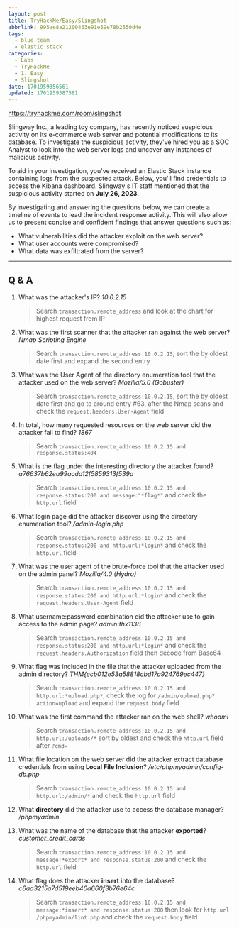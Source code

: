```yaml
---
layout: post
title: TryHackMe/Easy/Slingshot
abbrlink: 995ae8a21200463e91e59e78b2550d4e
tags:
  - blue team
  - elastic stack
categories:
  - Labs
  - TryHackMe
  - 1. Easy
  - Slingshot
date: 1701959356561
updated: 1701959387581
---
```


<https://tryhackme.com/room/slingshot>

Slingway Inc., a leading toy company, has recently noticed suspicious activity on its e-commerce web server and potential modifications to its database. To investigate the suspicious activity, they've hired you as a SOC Analyst to look into the web server logs and uncover any instances of malicious activity.

To aid in your investigation, you've received an Elastic Stack instance containing logs from the suspected attack. Below, you'll find credentials to access the Kibana dashboard. Slingway's IT staff mentioned that the suspicious activity started on **July 26, 2023**.

By investigating and answering the questions below, we can create a timeline of events to lead the incident response activity. This will also allow us to present concise and confident findings that answer questions such as:

- What vulnerabilities did the attacker exploit on the web server?
- What user accounts were compromised?
- What data was exfiltrated from the server?

***

## Q & A

1. What was the attacker's IP?
   *10.0.2.15*
   > Search `transaction.remote_address` and look at the chart for highest request from IP

2. What was the first scanner that the attacker ran against the web server?
   *Nmap Scripting Engine*
   > Search `transaction.remote_address:10.0.2.15`, sort the by oldest date first and expand the second entry

3. What was the User Agent of the directory enumeration tool that the attacker used on the web server?
   *Mozilla/5.0 (Gobuster)*
   > Search `transaction.remote_address:10.0.2.15`, sort the by oldest date first and go to around entry #63, after the Nmap scans and check the `request.headers.User-Agent` field

4. In total, how many requested resources on the web server did the attacker fail to find?
   *1867*
   > Search `transaction.remote_address:10.0.2.15 and response.status:404`

5. What is the flag under the interesting directory the attacker found?
   *a76637b62ea99acda12f5859313f539a*
   > Search `transaction.remote_address:10.0.2.15 and response.status:200 and message:"*flag*"` and check the `http.url` field

6. What login page did the attacker discover using the directory enumeration tool?
   */admin-login.php*
   > Search `transaction.remote_address:10.0.2.15 and response.status:200 and http.url:*login*` and check the `http.url` field

7. What was the user agent of the brute-force tool that the attacker used on the admin panel?
   *Mozilla/4.0 (Hydra)*
   > Search `transaction.remote_address:10.0.2.15 and response.status:200 and http.url:*login*` and check the `request.headers.User-Agent` field

8. What username:password combination did the attacker use to gain access to the admin page?
   *admin:thx1138*
   > Search `transaction.remote_address:10.0.2.15 and response.status:200 and http.url:*login*` and check the `request.headers.Authorization` field then decode from Base64

9. What flag was included in the file that the attacker uploaded from the admin directory?
   *THM{ecb012e53a58818cbd17a924769ec447}*
   > Search `transaction.remote_address:10.0.2.15 and http.url:*upload.php*`, check the log for `/admin/upload.php?action=upload` and expand the `request.body` field

10. What was the first command the attacker ran on the web shell?
    *whoami*
    > Search `transaction.remote_address:10.0.2.15 and http.url:/uploads/*` sort by oldest and check the `http.url` field after `?cmd=`

11. What file location on the web server did the attacker extract database credentials from using **Local File Inclusion**?
    */etc/phpmyadmin/config-db.php*
    > Search `transaction.remote_address:10.0.2.15 and http.url:/admin/*` and check the `http.url` field

12. What **directory** did the attacker use to access the database manager?
    */phpmyadmin*

13. What was the name of the database that the attacker **exported**?
    *customer\_credit\_cards*
    > Search `transaction.remote_address:10.0.2.15 and message:*export* and response.status:200` and check the `http.url` field

14. What flag does the attacker **insert** into the database?
    *c6aa3215a7d519eeb40a660f3b76e64c*
    > Search `transaction.remote_address:10.0.2.15 and message:*insert* and response.status:200` then look for `http.url /phpmyadmin/lint.php` and check the `request.body` field
